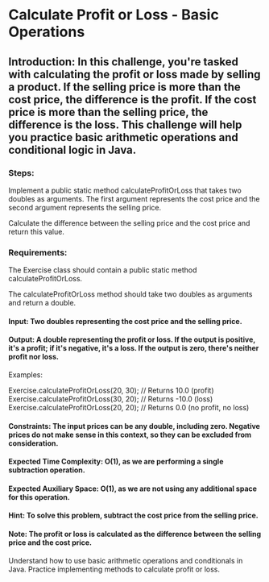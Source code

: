 # Calculate Profit or Loss - Basic Operations
## Introduction: In this challenge, you're tasked with calculating the profit or loss made by selling a product. If the selling price is more than the cost price, the difference is the profit. If the cost price is more than the selling price, the difference is the loss. This challenge will help you practice basic arithmetic operations and conditional logic in Java.

### Steps:

Implement a public static method calculateProfitOrLoss that takes two doubles as arguments. The first argument represents the cost price and the second argument represents the selling price.

Calculate the difference between the selling price and the cost price and return this value.

### Requirements:

The Exercise class should contain a public static method calculateProfitOrLoss.

The calculateProfitOrLoss method should take two doubles as arguments and return a double.

#### Input: Two doubles representing the cost price and the selling price.

#### Output: A double representing the profit or loss. If the output is positive, it's a profit; if it's negative, it's a loss. If the output is zero, there's neither profit nor loss.

Examples:

Exercise.calculateProfitOrLoss(20, 30); // Returns 10.0 (profit)
Exercise.calculateProfitOrLoss(30, 20); // Returns -10.0 (loss)
Exercise.calculateProfitOrLoss(20, 20); // Returns 0.0 (no profit, no loss)
#### Constraints: The input prices can be any double, including zero. Negative prices do not make sense in this context, so they can be excluded from consideration.

#### Expected Time Complexity: O(1), as we are performing a single subtraction operation.

#### Expected Auxiliary Space: O(1), as we are not using any additional space for this operation.

#### Hint: To solve this problem, subtract the cost price from the selling price.

#### Note: The profit or loss is calculated as the difference between the selling price and the cost price.

Understand how to use basic arithmetic operations and conditionals in Java. Practice implementing methods to calculate profit or loss.